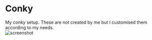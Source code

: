 # Conky
My conky setup. These are not created by me but I customised them according to my needs.   
![screenshot](https://raw.githubusercontent.com/ujjwal96/Conky/setup-2/Screenshot.png)
